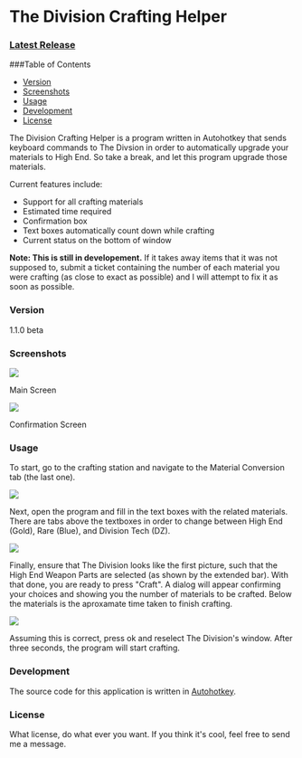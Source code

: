 # The Division Crafting Helper

### [Latest Release](https://github.com/kylewill0725/DivisionCraftingHelper/releases/latest)

###Table of Contents
- [Version](#Version)
- [Screenshots](#Screenshots)
- [Usage](#Usage)
- [Development](#Development)
- [License](#License)

The Division Crafting Helper is a program written in Autohotkey that sends keyboard commands to The Divsion in order to automatically upgrade your materials to High End. So take a break, and let this program upgrade those materials.

Current features include:
  - Support for all crafting materials
  - Estimated time required
  - Confirmation box
  - Text boxes automatically count down while crafting
  - Current status on the bottom of window

**Note: This is still in developement.** If it takes away items that it was not supposed to, submit a ticket containing the number of each material you were crafting (as close to exact as possible) and I will attempt to fix it as soon as possible.

[](#Version)
### **Version**
1.1.0 beta

[](#Screenshots)
### **Screenshots**
![](http://imgur.com/KMcvbO5.png)

Main Screen

![](http://imgur.com/a1aQfIZ.png)

Confirmation Screen

[](#Usage)
### **Usage**

To start, go to the crafting station and navigate to the Material Conversion tab (the last one).

![](http://imgur.com/KpFRWtG.png)

Next, open the program and fill in the text boxes with the related materials. There are tabs above the textboxes in order to change between High End (Gold), Rare (Blue), and Division Tech (DZ).

![](http://imgur.com/ygrArs4.png)

Finally, ensure that The Division looks like the first picture, such that the High End Weapon Parts are selected (as shown by the extended bar). With that done, you are ready to press "Craft". A dialog will appear confirming your choices and showing you the number of materials to be crafted. Below the materials is the aproxamate time taken to finish crafting.

![](http://imgur.com/TABjHry.png)

Assuming this is correct, press ok and reselect The Division's window. After three seconds, the program will start crafting.

[](#Development)
### **Development**

The source code for this application is written in [Autohotkey](https://www.autohotkey.com).

[](#License)
### **License**

What license, do what ever you want. If you think it's cool, feel free to send me a message.
